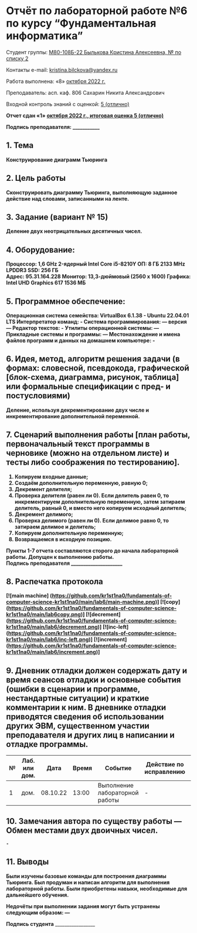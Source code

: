 # Отчёт по лабораторной работе №6 по курсу “Фундаментальная информатика”

</b>Студент группы:</b> <ins>М80-108Б-22 Былькова Кристина Алексеевна, № по списку 2<ins>

</b>Контакты e-mail:</b> <ins>kristina.bilckova@yandex.ru<ins>

</b>Работа выполнена:</b> «8» <ins>октября<ins> <ins>2022<ins> г.

</b>Преподаватель:</b> </ins>асп. каф. 806 Сахарин Никита Александрович</ins>

</b>Входной контроль знаний с оценкой:</b> <ins>5 (отлично)</ins>

<b>Отчет сдан<b> «1» <ins>октября<ins> <ins>2022<ins> г., <b>итоговая оценка</b> <ins>5 (отлично)</ins>

<b>Подпись преподавателя:</b> ___________


## 1. Тема
Конструирование диаграмм Тьюринга
## 2. Цель работы
Сконструировать диаграмму Тьюринга, выполняющую заданное действие над словами, записанными на ленте.
## 3. Задание (вариант № 15)
Деление двух неотрицательных десятичных чисел.
## 4. Оборудование:
<b>Процессор</b>: 1,6 GHz 2-ядерный Intel Core i5-8210Y
<b>ОП</b>: 8 ГБ 2133 MHz LPDDR3
<b>SSD</b>: 256 ГБ  
<b>Адрес</b>: 95.31.164.228 
<b>Монитор</b>: 13,3-дюймовый (2560 х 1600)
<b>Графика</b>: Intel UHD Graphics 617 1536 МБ
## 5. Программное обеспечение:
Операционная система семейства: VirtualBox 6.1.38 - Ubuntu 22.04.01 LTS
Интерпретатор команд: -
Система программирования: — версия — 
Редактор текстов: -
Утилиты операционной системы: —
Прикладные системы и программы: —
Местонахождение и имена файлов программ и данных на домашнем компьютере: -
## 6. Идея, метод, алгоритм решения задачи (в формах: словесной, псевдокода, графической [блок-схема, диаграмма, рисунок, таблица] или формальные спецификации с пред- и постусловиями)
Деление, используя декрементирование двух числе и инкрементирование дополнительной переменной.
## 7. Сценарий выполнения работы [план работы, первоначальный текст программы в черновике (можно на отдельном листе) и тесты либо соображения по тестированию]. 
1. Копируем входные данные;
2. Создаём дополнительную переменную, равную 0;
3. Декремент делителя;
4. Проверка делителя (равен ли 0). Если делитель равен 0, то инкрементируем дополнительную переменную, затем затираем делитель, равный 0, и вместо него копируем исходный делитель;
5. Декремент делимого;
6. Проверка делимого (равен ли 0). Если делимое равно 0, то затираем делимое и делитель;
7. Копируем дополнительную переменную;
8. Возвращаемся в исходную позицию.

Пункты 1-7 отчета составляются сторого до начала лабораторной работы.
Допущен к выполнению работы.  
Подпись преподавателя _____________________
## 8. Распечатка протокола 
[![main machine] (https://github.com/kr1st1na0/fundamentals-of-computer-science-kr1st1na0/main/lab6/main-machine.png)]
[![copy] (https://github.com/kr1st1na0/fundamentals-of-computer-science-kr1st1na0/main/lab6copy.png)]
[![decrement] (https://github.com/kr1st1na0/fundamentals-of-computer-science-kr1st1na0/main/lab6/decrement.png)]
[![inc-left] (https://github.com/kr1st1na0/fundamentals-of-computer-science-kr1st1na0/main/lab6/inc-left.png)]
[![increment] (https://github.com/kr1st1na0/fundamentals-of-computer-science-kr1st1na0/main/lab6/increment.png)]
## 9. Дневник отладки должен содержать дату и время сеансов отладки и основные события (ошибки в сценарии и программе, нестандартные ситуации) и краткие комментарии к ним. В дневнике отладки приводятся сведения об использовании других ЭВМ, существенном участии преподавателя и других лиц в написании и отладке программы.

| № |  Лаб. или дом. | Дата | Время | Событие | Действие по исправлению | Примечание |
| ------ | ------ | ------ | ------ | ------ | ------ | ------ |
| 1 | дом. | 08.10.22 | 13:00 | Выполнение лабораторной работы | - | - |
## 10. Замечания автора по существу работы — Обмен местами двух двоичных чисел.
```
-
```
## 11. Выводы
Были изучены базовые команды для построения диаграммы Тьюринга. Был продуман и написан алгоритм для выполнения лабораторной работы. Были приобретены навыки, необходимые для дальнейшего обучения.

Недочёты при выполнении задания могут быть устранены следующим образом: —

</b>Подпись студента</b> _________________


